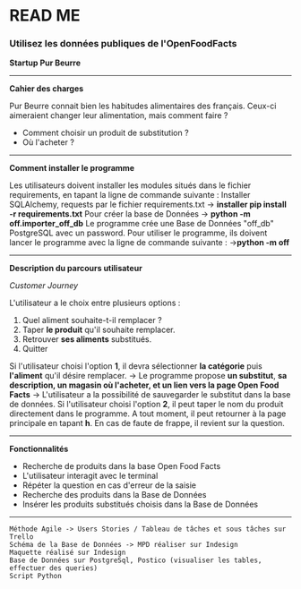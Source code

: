 # READ ME
### Utilisez les données publiques de l'OpenFoodFacts

**Startup Pur Beurre**
_______________________________
**Cahier des charges**

Pur Beurre connait bien les habitudes alimentaires des français.
Ceux-ci aimeraient changer leur alimentation, mais comment faire ?
* Comment choisir un produit de substitution ?
* Où l'acheter ?
_______________________________
**Comment installer le programme**

Les utilisateurs doivent installer les modules situés dans le fichier requirements,
en tapant la ligne de commande suivante :
Installer SQLAlchemy, requests par le fichier requirements.txt
-> **installer pip install -r requirements.txt**
Pour créer la base de Données
-> **python -m off.importer_off_db**
Le programme crée une Base de Données "off_db" PostgreSQL avec un password.
Pour utiliser le programme, ils doivent lancer le programme avec la ligne de commande suivante :
->**python -m off**
_______________________________

**Description du parcours utilisateur**

*Customer Journey*

L'utilisateur a le choix entre plusieurs options :
1. Quel aliment souhaite-t-il remplacer ?
2. Taper **le produit** qu'il souhaite remplacer.
3. Retrouver **ses aliments** substitués.
4. Quitter

Si l'utilisateur choisi l'option **1**, il devra sélectionner **la catégorie** puis **l'aliment** qu'il désire remplacer.
-> Le programme propose **un substitut**, **sa description, un magasin où l'acheter, et un lien vers la page Open Food Facts**
-> L'utilisateur a la possibilité de sauvegarder le substitut dans la base de données.
Si l'utilisateur choisi l'option **2**, il peut taper le nom du produit directement dans le programme.
A tout moment, il peut retourner à la page principale en tapant **h**.
En cas de faute de frappe, il revient sur la question.

________________________________
**Fonctionnalités**

* Recherche de produits dans la base Open Food Facts
* L'utilisateur interagit avec le terminal
* Répéter la question en cas d'erreur de la saisie
* Recherche des produits dans la Base de Données
* Insérer les produits substitués choisis dans la Base de Données

________________________________

```
Méthode Agile -> Users Stories / Tableau de tâches et sous tâches sur Trello
Schéma de la Base de Données -> MPD réaliser sur Indesign
Maquette réalisé sur Indesign
Base de Données sur PostgreSql, Postico (visualiser les tables, effectuer des queries)
Script Python
```

